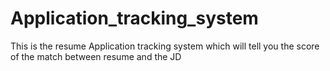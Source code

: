 # Application_tracking_system
This is the resume Application tracking system which will tell you the score of the match between resume and the JD
